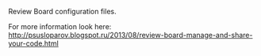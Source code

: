 Review Board configuration files.

For more information look here: http://psusloparov.blogspot.ru/2013/08/review-board-manage-and-share-your-code.html
